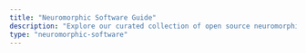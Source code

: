 ```yaml
---
title: "Neuromorphic Software Guide"
description: "Explore our curated collection of open source neuromorphic software resources."
type: "neuromorphic-software"
---
```

